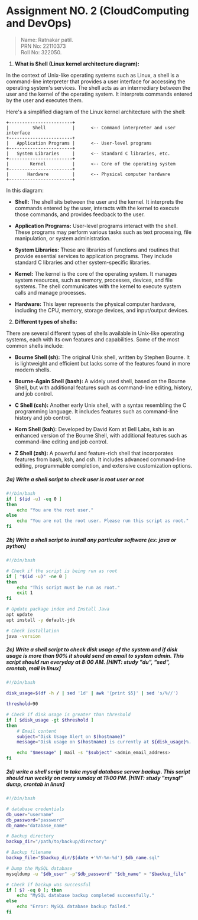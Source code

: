 # Assignment NO. 2 (CloudComputing and DevOps)

> Name: Ratnakar patil.<br> PRN No: 22110373 <br> Roll No: 322050.

1. **What is Shell (Linux kernel architecture diagram):**

In the context of Unix-like operating systems such as Linux, a shell is a command-line interpreter that provides a user interface for accessing the operating system's services. The shell acts as an intermediary between the user and the kernel of the operating system. It interprets commands entered by the user and executes them.

Here's a simplified diagram of the Linux kernel architecture with the shell:

```
+------------------------+
|         Shell          |      <-- Command interpreter and user interface
+------------------------+
|   Application Programs |      <-- User-level programs
+------------------------+
|   System Libraries     |      <-- Standard C libraries, etc.
+------------------------+
|        Kernel          |      <-- Core of the operating system
+------------------------+
|       Hardware         |      <-- Physical computer hardware
+------------------------+
```

In this diagram:

- **Shell:** The shell sits between the user and the kernel. It interprets the commands entered by the user, interacts with the kernel to execute those commands, and provides feedback to the user.

- **Application Programs:** User-level programs interact with the shell. These programs may perform various tasks such as text processing, file manipulation, or system administration.

- **System Libraries:** These are libraries of functions and routines that provide essential services to application programs. They include standard C libraries and other system-specific libraries.

- **Kernel:** The kernel is the core of the operating system. It manages system resources, such as memory, processes, devices, and file systems. The shell communicates with the kernel to execute system calls and manage processes.

- **Hardware:** This layer represents the physical computer hardware, including the CPU, memory, storage devices, and input/output devices.

2. **Different types of shells:**

There are several different types of shells available in Unix-like operating systems, each with its own features and capabilities. Some of the most common shells include:

- **Bourne Shell (sh):** The original Unix shell, written by Stephen Bourne. It is lightweight and efficient but lacks some of the features found in more modern shells.

- **Bourne-Again Shell (bash):** A widely used shell, based on the Bourne Shell, but with additional features such as command-line editing, history, and job control.

- **C Shell (csh):** Another early Unix shell, with a syntax resembling the C programming language. It includes features such as command-line history and job control.

- **Korn Shell (ksh):** Developed by David Korn at Bell Labs, ksh is an enhanced version of the Bourne Shell, with additional features such as command-line editing and job control.

- **Z Shell (zsh):** A powerful and feature-rich shell that incorporates features from bash, ksh, and csh. It includes advanced command-line editing, programmable completion, and extensive customization options.


#####     2a) Write a shell script to check user is root user or not

```sh
#!/bin/bash
if [ $(id -u) -eq 0 ]
then
    echo "You are the root user."
else
    echo "You are not the root user. Please run this script as root."
fi
```


#####    2b) Write a shell script to install any particular software (ex: java or python)

```sh
#!/bin/bash

# Check if the script is being run as root
if [ "$(id -u)" -ne 0 ]
then
    echo "This script must be run as root."
    exit 1
fi

# Update package index and Install Java
apt update
apt install -y default-jdk

# Check installation
java -version
```


##### 2c) Write a shell script to check disk usage of the system and if disk usage is more than 90% it should send an email to system admin. This script should run everyday at 8:00 AM. [HINT:  study "du", "sed", crontab, mail in linux]

```sh
#!/bin/bash

disk_usage=$(df -h / | sed '1d' | awk '{print $5}' | sed 's/%//')

threshold=90

# Check if disk usage is greater than threshold
if [ $disk_usage -gt $threshold ]
then
    # Email content
    subject="Disk Usage Alert on $(hostname)"
    message="Disk usage on $(hostname) is currently at ${disk_usage}%. Please take action."

    echo "$message" | mail -s "$subject" <admin_email_address>
fi
```

#####    2d) write a shell script to take mysql database server backup. This script should run weekly on every sunday at 11:00 PM. [HINT: study "mysql" dump, crontab in linux]

```sh
#!/bin/bash

# database credentials
db_user="username"
db_password="password"
db_name="database_name"

# Backup directory
backup_dir="/path/to/backup/directory"

# Backup filename
backup_file="$backup_dir/$(date +'%Y-%m-%d')_$db_name.sql"

# Dump the MySQL database
mysqldump -u "$db_user" -p"$db_password" "$db_name" > "$backup_file"

# Check if backup was successful
if [ $? -eq 0 ]; then
    echo "MySQL database backup completed successfully."
else
    echo "Error: MySQL database backup failed."
fi
```
